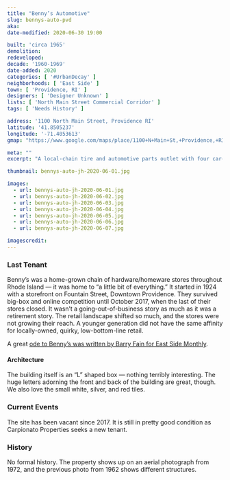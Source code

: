 ```yaml
---
title: "Benny’s Automotive"
slug: bennys-auto-pvd
aka:
date-modified: 2020-06-30 19:00

built: 'circa 1965'
demolition:
redeveloped: 
decade: '1960-1969'
date-added: 2020
categories: [ '#UrbanDecay' ]
neighborhoods: [ 'East Side' ]
town: [ 'Providence, RI' ]
designers: [ 'Designer Unknown' ]
lists: [ 'North Main Street Commercial Corridor' ]
tags: [ 'Needs History' ]

address: '1100 North Main Street, Providence RI'
latitude: '41.8505237'
longitude: '-71.4053613'
gmap: "https://www.google.com/maps/place/1100+N+Main+St,+Providence,+RI+02904/@41.8505237,-71.4053613,17z/data=!3m1!4b1!4m5!3m4!1s0x89e444c24aacfcb3:0xae773d7e5aa9c02d!8m2!3d41.8505237!4d-71.4031726"

meta: ""
excerpt: "A local-chain tire and automotive parts outlet with four car-wide drive-through bays on a local retail corridor."

thumbnail: bennys-auto-jh-2020-06-01.jpg

images:
  - url: bennys-auto-jh-2020-06-01.jpg
  - url: bennys-auto-jh-2020-06-02.jpg
  - url: bennys-auto-jh-2020-06-03.jpg
  - url: bennys-auto-jh-2020-06-04.jpg
  - url: bennys-auto-jh-2020-06-05.jpg
  - url: bennys-auto-jh-2020-06-06.jpg
  - url: bennys-auto-jh-2020-06-07.jpg

imagescredit: 
---
```


### Last Tenant

Benny’s was a home-grown chain of hardware/homeware stores throughout Rhode Island — it was home to “a little bit of everything.” It started in 1924 with a storefront on Fountain Street, Downtown Providence. They survived big-box and online competition until October 2017, when the last of their stores closed. It wasn’t a going-out-of-business story as much as it was a retirement story. The retail landscape shifted so much, and the stores were not growing their reach. A younger generation did not have the same affinity for locally-owned, quirky, low-bottom-line retail. 

A great [ode to Benny’s was written by Barry Fain for East Side Monthly](//eastsidemonthly.com/stories/bidding-bennys-farewell,25156). 

#### Architecture

The building itself is an “L” shaped box — nothing terribly interesting. The huge letters adorning the front and back of the building are great, though. We also love the small white, silver, and red tiles. 


### Current Events

The site has been vacant since 2017. It is still in pretty good condition as Carpionato Properties seeks a new tenant. 


### History

No formal history. The property shows up on an aerial photograph from 1972, and the previous photo from 1962 shows different structures. 
